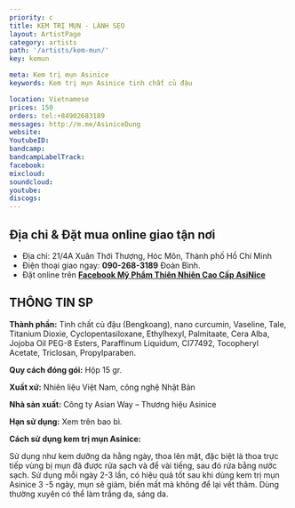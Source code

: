 ```yaml
---
priority: c
title: KEM TRỊ MỤN - LÀNH SẸO
layout: ArtistPage
category: artists
path: '/artists/kem-mun/'
key: kemun

meta: Kem trị mụn Asinice
keywords: Kem trị mụn Asinice tinh chất củ đậu

location: Vietnamese
prices: 150
orders: tel:+84902683189
messages: http://m.me/AsiniceDung
website: 
YoutubeID: 
bandcamp: 
bandcampLabelTrack: 
facebook: 
mixcloud: 
soundcloud: 
youtube: 
discogs: 
---
```


## Địa chỉ & Đặt mua online giao tận nơi

- Địa chỉ: 21/4A Xuân Thới Thượng, Hóc Môn, Thành phố Hồ Chí Minh
- Điện thoại giao ngay: **090-268-3189** Đoàn Bình.
- Đặt online trên [**Facebook Mỹ Phẩm Thiên Nhiên Cao Cấp AsiNice**](https://www.facebook.com/AsiniceDung)


## THÔNG TIN SP

**Thành phần:** Tinh chất củ đậu (Bengkoang), nano curcumin, Vaseline, Tale, Titanium Dioxie, Cyclopentasiloxane, Ethylhexyl, Palmitaate, Cera Alba, Jojoba Oil PEG-8 Esters, Paraffinum Liquidum, CI77492, Tocopheryl Acetate, Triclosan, Propylparaben.

**Quy cách đóng gói:** Hộp 15 gr.

**Xuất xứ:** Nhiên liệu Việt Nam, công nghệ Nhật Bản

**Nhà sản xuất:** Công ty Asian Way – Thương hiệu Asinice 

**Hạn sử dụng:** Xem trên bao bì.

**Cách sử dụng kem trị mụn Asinice:**

Sử dụng như kem dưỡng da hằng ngày, thoa lên mặt, đặc biệt là thoa trực tiếp vùng bị mụn đã được rửa sạch và để vài tiếng, sau đó rửa bằng nước sạch. Sử dụng mỗi ngày 2-3 lần, có hiệu quả tốt sau khi dùng kem trị mụn Asinice 3 -5 ngày, mụn sẽ giảm, biến mất mà không để lại vết thâm. Dùng thường xuyên có thể làm trắng da, sáng da.